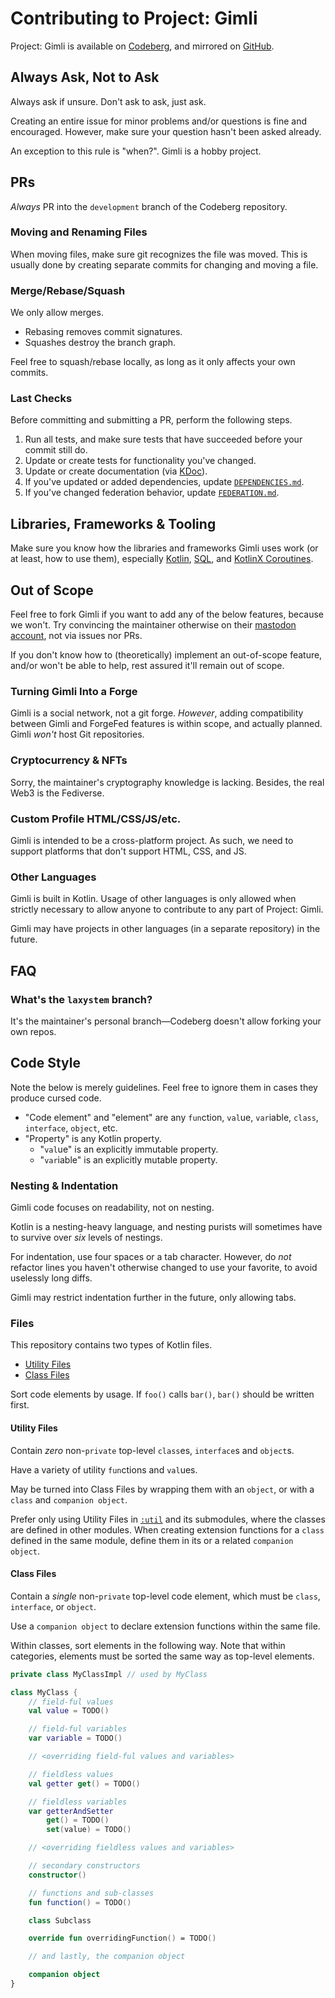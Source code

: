 # Contributing to Project: Gimli

Project: Gimli is available on [Codeberg](https://Codeberg.org/Laxystem/Gimli),
and mirrored on [GitHub](https://GitHub.com/Laxystem/Gimli).

## Always Ask, Not to Ask

Always ask if unsure. Don't ask to ask, just ask.

Creating an entire issue for minor problems and/or questions is fine and encouraged.
However, make sure your question hasn't been asked already.

An exception to this rule is "when?". Gimli is a hobby project.

## PRs

*Always* PR into the `development` branch of the Codeberg repository.

### Moving and Renaming Files

When moving files, make sure git recognizes the file was moved.
This is usually done by creating separate commits for changing and moving a file.

### Merge/Rebase/Squash

We only allow merges.

* Rebasing removes commit signatures.
* Squashes destroy the branch graph.

Feel free to squash/rebase locally, as long as it only affects your own commits.

### Last Checks

Before committing and submitting a PR, perform the following steps.

1. Run all tests, and make sure tests that have succeeded before your commit still do.
2. Update or create tests for functionality you've changed.
3. Update or create documentation (via [KDoc](https://kotlinlang.org/docs/kotlin-doc.html)).
4. If you've updated or added dependencies, update [`DEPENDENCIES.md`](DEPENDENCIES.md).
5. If you've changed federation behavior, update [`FEDERATION.md`](FEDERATION.md).

## Libraries, Frameworks & Tooling

Make sure you know how the libraries and frameworks Gimli uses work (or at least, how to use them),
especially [Kotlin](https://kotlinlang.org/docs), [SQL](https://postgresql.org/docs),
and [KotlinX Coroutines](https://kotlinlang.org/docs/coroutines-guide.html).

## Out of Scope

Feel free to fork Gimli if you want to add any of the below features, because we won't. Try convincing the maintainer
otherwise on their [mastodon account](https://tech.lgbt/@laxla), not via issues nor PRs.

If you don't know how to (theoretically) implement an out-of-scope feature, and/or won't be able to help, rest assured
it'll remain out of scope.

### Turning Gimli Into a Forge

Gimli is a social network, not a git forge.
*However*, adding compatibility between Gimli and ForgeFed features is within scope, and actually planned.
Gimli *won't* host Git repositories.

### Cryptocurrency & NFTs

Sorry, the maintainer's cryptography knowledge is lacking. Besides, the real Web3 is the Fediverse.

### Custom Profile HTML/CSS/JS/etc.

Gimli is intended to be a cross-platform project.
As such, we need to support platforms that don't support HTML, CSS, and JS.

### Other Languages

Gimli is built in Kotlin.
Usage of other languages is only allowed when strictly necessary to allow anyone to contribute to any part of Project:
Gimli.

Gimli may have projects in other languages (in a separate repository) in the future.

## FAQ

### What's the `laxystem` branch?

It's the maintainer's personal branch—Codeberg doesn't allow forking your own repos.

## Code Style

Note the below is merely guidelines. Feel free to ignore them in cases they produce cursed code.

* "Code element" and "element" are any `fun`ction, `val`ue, `var`iable, `class`, `interface`, `object`, etc.
* "Property" is any Kotlin property.
    * "`val`ue" is an explicitly immutable property.
    * "`var`iable" is an explicitly mutable property.

### Nesting & Indentation

Gimli code focuses on readability, not on nesting.

Kotlin is a nesting-heavy language, and nesting purists will sometimes have to survive over *six* levels of nestings.

For indentation, use four spaces or a tab character.
However, do *not* refactor lines you haven't otherwise changed to use your favorite, to avoid uselessly long diffs.

Gimli may restrict indentation further in the future, only allowing tabs.

### Files

This repository contains two types of Kotlin files.

* [Utility Files](#utility-files)
* [Class Files](#class-files)

Sort code elements by usage.
If `foo()` calls `bar()`, `bar()` should be written first.

#### Utility Files

Contain *zero* non-`private` top-level `class`es, `interface`s and `object`s.

Have a variety of utility `fun`ctions and `val`ues.

May be turned into Class Files by wrapping them with an `object`, or with a `class` and `companion object`.

Prefer only using Utility Files in [`:util`](util/README.md) and its submodules, where the classes are defined in other
modules.
When creating extension functions for a `class` defined in the same module, define them in its or a
related `companion object`.

#### Class Files

Contain a *single* non-`private` top-level code element, which must be `class`, `interface`, or `object`.

Use a `companion object` to declare extension functions within the same file.

Within classes, sort elements in the following way. Note that within categories,
elements must be sorted the same way as top-level elements.

```kotlin
private class MyClassImpl // used by MyClass

class MyClass {
    // field-ful values
    val value = TODO()

    // field-ful variables
    var variable = TODO()

    // <overriding field-ful values and variables>

    // fieldless values
    val getter get() = TODO()

    // fieldless variables
    var getterAndSetter
        get() = TODO()
        set(value) = TODO()

    // <overriding fieldless values and variables>

    // secondary constructors
    constructor()

    // functions and sub-classes
    fun function() = TODO()

    class Subclass

    override fun overridingFunction() = TODO()

    // and lastly, the companion object

    companion object
}
```
